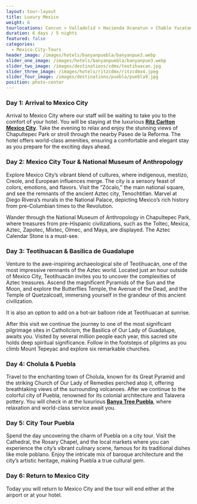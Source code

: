 ```yaml
---
layout: tour-layout
title: Luxury Mexico
weight: 6
tourlocations: Cancun > Valladolid > Hacienda Xcanatun > Chable Yucatan > Riviera Maya
duration: 6 days / 5 nights
featured: false
categories:
  - Mexico-City-Tours
header_image: /images/hotels/banyanpuebla/banyanpue3.webp
slider_one_image: /images/hotels/banyanpuebla/banyanpue3.webp
slider_two_image: /images/destinations/cdmx/teotihuacan.jpg
slider_three_image: /images/hotels/ritzcdmx/ritzcdmx4.jpeg
slider_four_image: /images/destinations/puebla/puebla9.jpg
position: photo-center
---
```


### Day 1: Arrival to Mexico City

Arrival to Mexico City where our staff will be waiting to take you to the comfort of your hotel. You will be staying at the luxurious  <strong>[Ritz Carlton Mexico City](/hotels/ritzcdmx)</strong>. Take the evening to relax and enjoy the stunning views of Chapultepec Park or stroll through the nearby Paseo de la Reforma. The hotel offers world-class amenities, ensuring a comfortable and elegant stay as you prepare for the exciting days ahead.

### Day 2: Mexico City Tour & National Museum of Anthropology 

Explore Mexico City’s vibrant blend of cultures, where indigenous, mestizo, Creole, and European influences merge. The city is a sensory feast of colors, emotions, and flavors. Visit the “Zócalo,” the main national square, and see the remnants of the ancient Aztec city, Tenochtitlan. Marvel at Diego Rivera’s murals in the National Palace, depicting Mexico’s rich history from pre-Columbian times to the Revolution.

Wander through the National Museum of Anthropology in Chapultepec Park, where treasures from pre-Hispanic civilizations, such as the Toltec, Mexica, Aztec, Zapotec, Mixtec, Olmec, and Maya, are displayed. The Aztec Calendar Stone is a must-see.

### Day 3: Teotihuacan & Basilica de Guadalupe

Venture to the awe-inspiring archaeological site of Teotihuacán, one of the most impressive remnants of the Aztec world. Located just an hour outside of Mexico City, Teotihuacán invites you to uncover the complexities of Aztec treasures. Ascend the magnificent Pyramids of the Sun and the Moon, and explore the Butterflies Temple, the Avenue of the Dead, and the Temple of Quetzalcoatl, immersing yourself in the grandeur of this ancient civilization.

It is also an option to add on a hot-air balloon ride at Teotihuacan at sunrise. 

After this visit we continue the journey to one of the most significant pilgrimage sites in Catholicism, the Basilica of Our Lady of Guadalupe, awaits you. Visited by several million people each year, this sacred site holds deep spiritual significance. Follow in the footsteps of pilgrims as you climb Mount Tepeyac and explore six remarkable churches.

### Day 4: Cholula & Puebla

Travel to the enchanting town of Cholula, known for its Great Pyramid and the striking Church of Our Lady of Remedies perched atop it, offering breathtaking views of the surrounding volcanoes. After we continue to the colorful city of Puebla, renowned for its colonial architecture and Talavera pottery. You will check in at the luxurious <strong>[Banya Tree Puebla](/hotels/banyanpue)</strong>, where relaxation and world-class service await you.

### Day 5: City Tour Puebla

Spend the day uncovering the charm of Puebla on a city tour. Visit the Cathedral, the Rosary Chapel, and the local markets where you can experience the city’s vibrant culinary scene, famous for its traditional dishes like mole poblano. Enjoy the intricate mix of baroque architecture and the city’s artistic heritage, making Puebla a true cultural gem.

### Day 6: Return to Mexico City

Today you will return to Mexico City and the tour will end either at the airport or at your hotel. 